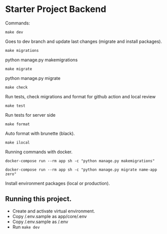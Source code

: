 # Starter Project Backend

Commands:

```shell
make dev
```
Goes to dev branch and update last changes (migrate and install packages).

```shell
make migrations
```
python manage.py makemigrations
```shell
make migrate
```
python manage.py migrate

```shell
make check
```
Run tests, check migrations and format for github action and local review
```shell
make test
```
Run tests for server side

```shell
make format
```
Auto format with brunette (black).

```shell
make ilocal
```
Running commands with docker.

```shell
docker-compose run --rm app sh -c "python manage.py makemigrations"
```

```shell
docker-compose run --rm app sh -c "python manage.py migrate name-app zero"
```

Install environment packages (local or production).


## Running this project.

- Create and activate virtual environment.
- Copy /.env.sample as app/core/.env
- Copy /.env.sample as /.env
- Run ```make dev```

